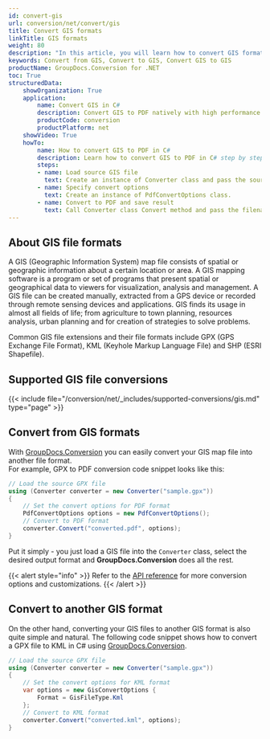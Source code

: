 ```yaml
---
id: convert-gis
url: conversion/net/convert/gis
title: Convert GIS formats
linkTitle: GIS formats
weight: 80
description: "In this article, you will learn how to convert GIS formats to other formats or another GIS format with GroupDocs.Conversion for .NET."
keywords: Convert from GIS, Convert to GIS, Convert GIS to GIS
productName: GroupDocs.Conversion for .NET
toc: True
structuredData:
    showOrganization: True
    application:    
        name: Convert GIS in C#    
        description: Convert GIS to PDF natively with high performance using C# language and GroupDocs.Conversion for .NET APIs
        productCode: conversion
        productPlatform: net 
    showVideo: True
    howTo:
        name: How to convert GIS to PDF in C# 
        description: Learn how to convert GIS to PDF in C# step by step
        steps:
        - name: Load source GIS file 
          text: Create an instance of Converter class and pass the source file path as a constructor parameter. You may specify absolute or relative file paths as per your requirements. 
        - name: Specify convert options 
          text: Create an instance of PdfConvertOptions class.
        - name: Convert to PDF and save result 
          text: Call Converter class Convert method and pass the filename for the converted PDF file and the PdfConvertOptions object from the previous step as parameters.
---
```


## About GIS file formats

A GIS (Geographic Information System) map file consists of spatial or geographic information about a certain location or area. A GIS mapping software is a program or set of programs that present spatial or geographical data to viewers for visualization, analysis and management. A GIS file can be created manually, extracted from a GPS device or recorded through remote sensing devices and applications. GIS finds its usage in almost all fields of life; from agriculture to town planning, resources analysis, urban planning and for creation of strategies to solve problems.

Common GIS file extensions and their file formats include GPX (GPS Exchange File Format), KML (Keyhole Markup Language File) and SHP (ESRI Shapefile).

## Supported GIS file conversions

{{< include file="/conversion/net/_includes/supported-conversions/gis.md" type="page" >}}

## Convert from GIS formats

With [GroupDocs.Conversion](https://products.groupdocs.com/conversion/net) you can easily convert your GIS map file into another file format.  
For example, GPX to PDF conversion code snippet looks like this:

```csharp
// Load the source GPX file
using (Converter converter = new Converter("sample.gpx"))
{
    // Set the convert options for PDF format
    PdfConvertOptions options = new PdfConvertOptions();
    // Convert to PDF format
    converter.Convert("converted.pdf", options);
}
```

Put it simply - you just load a GIS file into the `Converter` class, select the desired output format and **GroupDocs.Conversion** does all the rest.  

{{< alert style="info" >}}
Refer to the [API reference](https://reference.groupdocs.com/conversion/net/groupdocs.conversion.options.convert) for more conversion options and customizations.
{{< /alert >}}

## Convert to another GIS format

On the other hand, converting your GIS files to another GIS format is also quite simple and natural.
The following code snippet shows how to convert a GPX file to KML in C# using [GroupDocs.Conversion](https://products.groupdocs.com/conversion/net).

```csharp
// Load the source GPX file
using (Converter converter = new Converter("sample.gpx"))
{
    // Set the convert options for KML format
    var options = new GisConvertOptions {
        Format = GisFileType.Kml
    };
    // Convert to KML format
    converter.Convert("converted.kml", options);
}
```
